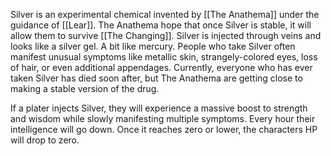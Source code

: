 Silver is an experimental chemical invented by [[The Anathema]] under the guidance of [[Lear]]. The Anathema hope that once Silver is stable, it will allow them to survive [[The Changing]]. 
Silver is injected through veins and looks like a silver gel. A bit like mercury.
People who take Silver often manifest unusual symptoms like metallic skin, strangely-colored eyes, loss of hair, or even additional appendages.
Currently, everyone who has ever taken Silver has died soon after, but The Anathema are getting close to making a stable version of the drug.

If a plater injects Silver, they will experience a massive boost to strength and wisdom while slowly manifesting multiple symptoms. Every hour their intelligence will go down. Once it reaches zero or lower, the characters HP will drop to zero.